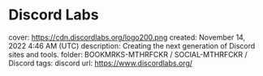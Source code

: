 # Discord Labs

cover: https://cdn.discordlabs.org/logo200.png
created: November 14, 2022 4:46 AM (UTC)
description: Creating the next generation of Discord sites and tools.
folder: BOOKMRKS-MTHRFCKR / SOCIAL-MTHRFCKR / Discord
tags: discord
url: https://www.discordlabs.org/